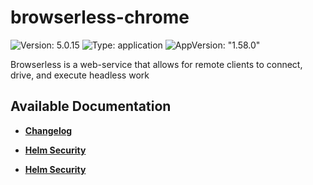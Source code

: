 # browserless-chrome

![Version: 5.0.15](https://img.shields.io/badge/Version-5.0.15-informational?style=flat-square) ![Type: application](https://img.shields.io/badge/Type-application-informational?style=flat-square) ![AppVersion: "1.58.0"](https://img.shields.io/badge/AppVersion-"1.58.0"-informational?style=flat-square)

Browserless is a web-service that allows for remote clients to connect, drive, and execute headless work

## Available Documentation

- [**Changelog**](CHANGELOG)

- [**Helm Security**](container-security)

- [**Helm Security**](helm-security)

